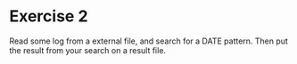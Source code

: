 # Exercise 2
Read some log from a external file, and search for a DATE pattern. Then put the result from your search on a result file.
